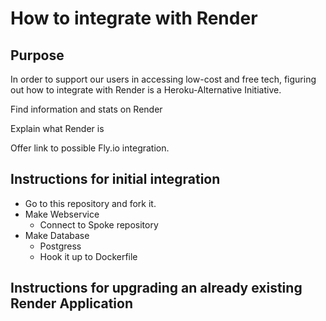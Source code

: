 # How to integrate with Render

## Purpose
In order to support our users in accessing low-cost and free tech, figuring out how to integrate with Render is a Heroku-Alternative Initiative.

Find information and stats on Render

Explain what Render is

Offer link to possible Fly.io integration.

## Instructions for initial integration
- Go to this repository and fork it.
- Make Webservice
  - Connect to Spoke repository
- Make Database
  - Postgress
  - Hook it up to Dockerfile

## Instructions for upgrading an already existing Render Application
